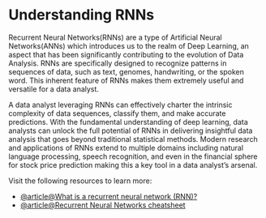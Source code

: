 # Understanding RNNs 

Recurrent Neural Networks(RNNs) are a type of Artificial Neural Networks(ANNs) which introduces us to the realm of Deep Learning, an aspect that has been significantly contributing to the evolution of Data Analysis. RNNs are specifically designed to recognize patterns in sequences of data, such as text, genomes, handwriting, or the spoken word. This inherent feature of RNNs makes them extremely useful and versatile for a data analyst.

A data analyst leveraging RNNs can effectively charter the intrinsic complexity of data sequences, classify them, and make accurate predictions. With the fundamental understanding of deep learning, data analysts can unlock the full potential of RNNs in delivering insightful data analysis that goes beyond traditional statistical methods. Modern research and applications of RNNs extend to multiple domains including natural language processing, speech recognition, and even in the financial sphere for stock price prediction making this a key tool in a data analyst’s arsenal.

Visit the following resources to learn more:

- [@article@What is a recurrent neural network (RNN)?](https://www.ibm.com/topics/recurrent-neural-networks)
- [@article@Recurrent Neural Networks cheatsheet](https://stanford.edu/~shervine/teaching/cs-230/cheatsheet-recurrent-neural-networks)